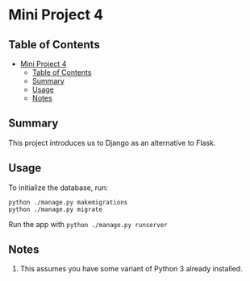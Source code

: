 # Mini Project 4

## Table of Contents
- [Mini Project 4](#mini-project-4)
  - [Table of Contents](#table-of-contents)
  - [Summary](#summary)
  - [Usage](#usage)
  - [Notes](#notes)

## Summary
This project introduces us to Django as an alternative to Flask.

## Usage

To initialize the database, run:

```
python ./manage.py makemigrations
python ./manage.py migrate
```

Run the app with `python ./manage.py runserver`

## Notes
1) This assumes you have some variant of Python 3 already installed.
